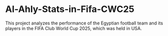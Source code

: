 # Al-Ahly-Stats-in-Fifa-CWC25
This project analyzes the performance of the Egyptian football team and its players in the FIFA Club World Cup 2025, which was held in USA.
